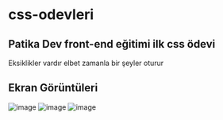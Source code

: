# css-odevleri
## Patika Dev front-end eğitimi ilk css ödevi
Eksiklikler vardır elbet zamanla bir şeyler oturur
## Ekran Görüntüleri
![image](https://user-images.githubusercontent.com/114365301/195409089-d580a96e-6717-44ed-82f1-b6f2b2342e86.png)
![image](https://user-images.githubusercontent.com/114365301/195409179-1da48354-35cd-4765-b72d-cfcc91ce7064.png)
![image](https://user-images.githubusercontent.com/114365301/195409207-654489f1-c582-4758-8a0b-7ed7e75de991.png)

